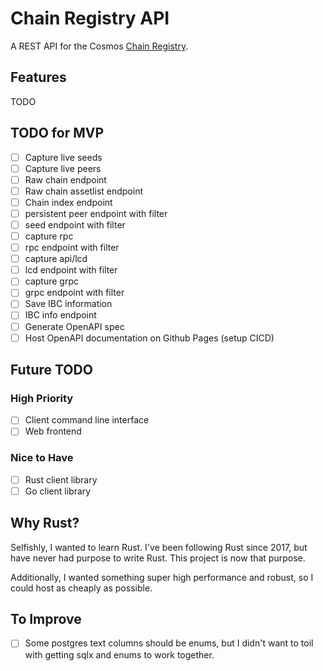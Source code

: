 # Chain Registry API

A REST API for the Cosmos [Chain Registry](https://github.com/cosmos/chain-registry).

## Features

TODO

## TODO for MVP
- [ ] Capture live seeds
- [ ] Capture live peers
- [ ] Raw chain endpoint
- [ ] Raw chain assetlist endpoint
- [ ] Chain index endpoint
- [ ] persistent peer endpoint with filter 
- [ ] seed endpoint with filter
- [ ] capture rpc
- [ ] rpc endpoint with filter
- [ ] capture api/lcd
- [ ] lcd endpoint with filter
- [ ] capture grpc
- [ ] grpc endpoint with filter
- [ ] Save IBC information
- [ ] IBC info endpoint
- [ ] Generate OpenAPI spec
- [ ] Host OpenAPI documentation on Github Pages (setup CICD)

## Future TODO
### High Priority
- [ ] Client command line interface
- [ ] Web frontend

### Nice to Have
- [ ] Rust client library
- [ ] Go client library

## Why Rust?

Selfishly, I wanted to learn Rust. I've been following Rust since 2017, but have never had purpose to write Rust. 
This project is now that purpose. 

Additionally, I wanted something super high performance and robust, so I could host as cheaply as possible.

## To Improve
- [ ] Some postgres text columns should be enums, but I didn't want to toil with getting sqlx and enums to work together.